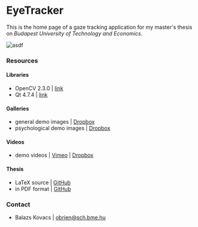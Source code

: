# EyeTracker

This is the home page of a gaze tracking application for my master's thesis on *Budapest University of Technology and Economics*.

![asdf](https://raw.github.com/obrien/eyetracker/master/gui.png)

### Resources

#### Libraries
* OpenCV 2.3.0 | [link](http://sourceforge.net/projects/opencvlibrary/files/opencv-win/2.3/)
* Qt 4.7.4 | [link](http://download.qt-project.org/archive/qt/4.7/qt-win-opensource-4.7.4-mingw.exe)

#### Galleries

* general demo images | [Dropbox](https://www.dropbox.com/sh/0k9geptwbc83wz2/ylA9T6vAdh)
* psychological demo images | [Dropbox](https://www.dropbox.com/sh/oez5lwjlkhnlpj9/M3LmP5PvKb)

#### Videos

* demo videos | [Vimeo](https://vimeo.com/album/2395742) | [Dropbox](https://www.dropbox.com/sh/qvk57vyapxr0z46/QryLYUI6BB)

#### Thesis

* LaTeX source | [GitHub](https://github.com/obrien/msc_thesis/)
* in PDF format | [GitHub](https://github.com/obrien/msc_thesis/blob/master/msc_thesis.pdf)

### Contact

* Balazs Kovacs | obrien@sch.bme.hu
